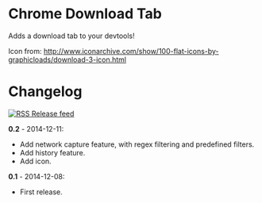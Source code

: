# Chrome Download Tab

Adds a download tab to your devtools!

Icon from: http://www.iconarchive.com/show/100-flat-icons-by-graphicloads/download-3-icon.html


# Changelog

[![RSS](https://stefansundin.github.io/img/feed.png) Release feed](https://github.com/stefansundin/chrome-download-panel/releases.atom)

**0.2** - 2014-12-11:
- Add network capture feature, with regex filtering and predefined filters.
- Add history feature.
- Add icon.

**0.1** - 2014-12-08:
- First release.
